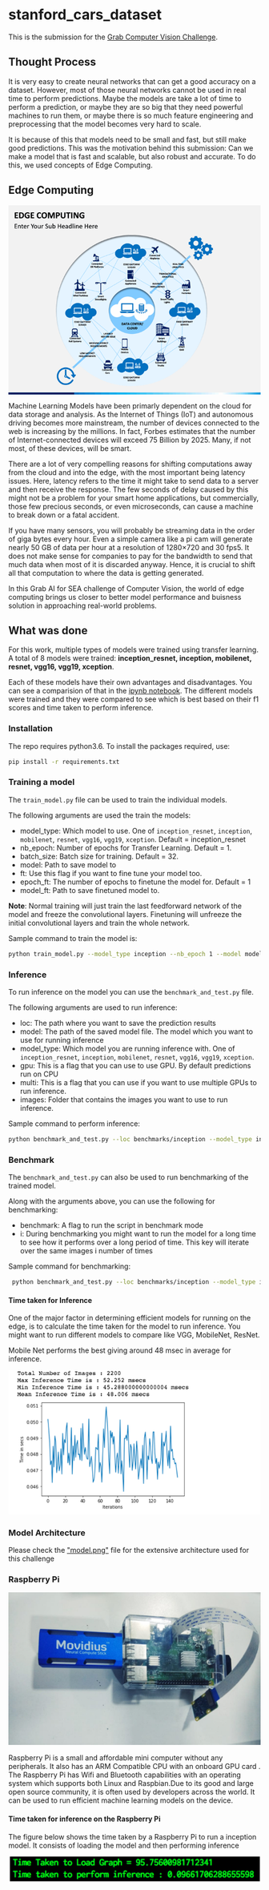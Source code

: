 # stanford_cars_dataset
This is the submission for the [Grab Computer Vision Challenge](https://www.aiforsea.com/computer-vision).

## Thought Process
It is very easy to create neural networks that can get a good accuracy on a dataset. However, most of those neural networks cannot be used in real time to perform predictions. Maybe the models are take a lot of time to perform a prediction, or maybe they are so big that they need powerful machines to run them, or maybe there is so much feature engineering and preprocessing that the model becomes very hard to scale.

It is because of this that models need to be small and fast, but still make good predictions. This was the motivation behind this submission: Can we make a model that is fast and scalable, but also robust and accurate. To do this, we used concepts of Edge Computing.

## Edge Computing
<img align="center" src="edge-computing-slide5.png" alt="edge computing"><br/>

Machine Learning Models have been primarly dependent on the cloud for data storage and analysis. As the Internet of Things (IoT) and autonomous driving becomes more mainstream, the number of devices connected to the web is increasing by the millions. In fact, Forbes estimates that the number of Internet-connected devices will exceed 75 Billion by 2025. Many, if not most, of these devices, will be smart.

There are a lot of very compelling reasons for shifting computations away from the cloud and into the edge, with the most important being latency issues. Here, latency refers to the time it might take to send data to a server and then receive the response. The few seconds of delay caused by this might not be a problem for your smart home applications, but commercially, those few precious seconds, or even microseconds, can cause a machine to break down or a fatal accident.

If you have many sensors, you will probably be streaming data in the order of giga bytes every hour. Even a simple camera like a pi cam will generate nearly 50 GB of data per hour at a resolution of 1280×720 and 30 fps5. It does not make sense for companies to pay for the bandwidth to send that much data when most of it is discarded anyway. Hence, it is crucial to shift all that computation to where the data is getting generated.

In this Grab AI for SEA challenge of Computer Vision, the world of edge computing brings us closer to better model performance and buisness solution in approaching real-world problems. 

## What was done
For this work, multiple types of models were trained using transfer learning. A total of 8 models were trained: **inception_resnet, inception, mobilenet, resnet, vgg16, vgg19, xception**.

Each of these models have their own advantages and disadvantages. You can see a comparision of that in the [ipynb notebook](benchmark_vis.ipynb). The different models were trained and they were compared to see which is best based on their f1 scores and time taken to perform inference.

### Installation
The repo requires python3.6. To install the packages required, use:

```bash
pip install -r requirements.txt
```

### Training a model
The `train_model.py` file can be used to train the individual models.

The following arguments are used the train the models:
- model_type: Which model to use. One of `inception_resnet`, `inception`, `mobilenet`, `resnet`, `vgg16`, `vgg19`, `xception`. Default = inception_resnet
- nb_epoch: Number of epochs for Transfer Learning. Default = 1.
- batch_size: Batch size for training. Default = 32.
- model: Path to save model to
- ft: Use this flag if you want to fine tune your model too.
- epoch_ft: The number of epochs to finetune the model for. Default = 1
- model_ft: Path to save finetuned model to.

**Note**: Normal training will just train the last feedforward network of the model and freeze the convolutional layers. Finetuning will unfreeze the initial convolutional layers and train the whole network.

Sample command to train the model is:
```bash
python train_model.py --model_type inception --nb_epoch 1 --model models/inception.h5 --ft --model_ft models/inception_ft.h5 --epoch_ft 2 --nb_epoch 2
```

### Inference
To run inference on the model you can use the `benchmark_and_test.py` file.

The following arguments are used to run inference:
- loc: The path where you want to save the prediction results
- model: The path of the saved model file. The model which you want to use for running inference
- model_type: Which model you are running inference with. One of `inception_resnet`, `inception`, `mobilenet`, `resnet`, `vgg16`, `vgg19`, `xception`.
- gpu: This is a flag that you can use to use GPU. By default predictions run on CPU
- multi: This is a flag that you can use if you want to use multiple GPUs to run inference.
- images: Folder that contains the images you want to use to run inference.

Sample command to perform inference:
```bash
python benchmark_and_test.py --loc benchmarks/inception --model_type inception --model models/inception.h5 --images data/test/1
```
### Benchmark
The `benchmark_and_test.py` can also be used to run benchmarking of the trained model.

Along with the arguments above, you can use the following for benchmarking:
- benchmark: A flag to run the script in benchmark mode
- i: During benchmarking you might want to run the model for a long time to see how it performs over a long period of time. This key will iterate over the same images i number of times

Sample command for benchmarking:
```bash
 python benchmark_and_test.py --loc benchmarks/inception --model_type inception --model models/inception.h5 --images data/test/1 --i 100 --benchmark
```

#### Time taken for Inference

One of the major factor in determining efficient models for running on the edge, is to calculate the time taken for the model to run inference.
You might want to run different models to compare like VGG, MobileNet, ResNet. <br/>

Mobile Net performs the best giving around 48 msec in average for inference. 

![MobileNet](mobilenet.png)

### Model Architecture 

Please check the ["model.png"](https://github.com/varchanaiyer/stanford_cars_dataset/blob/master/model.png) file for the extensive architecture used for this challenge


### Raspberry Pi 

![raspberrypi](rp.jpeg)<br/>

Raspberry Pi is a small and affordable mini computer without any peripherals. It also has an ARM Compatible CPU with an onboard GPU card . The Raspberry Pi has Wifi and Bluetooth capabilities with an operating system which supports both Linux and Raspbian.Due to its good and large open source community, it is often used by developers across the world. It can be used to run efficient machine learning models on the device.  

#### Time taken for inference on the Raspberry Pi

The figure below shows the time taken by a Raspberry Pi to run a inception model. It consists of loading the model and then performing inference

![rptime](rptime.png)
